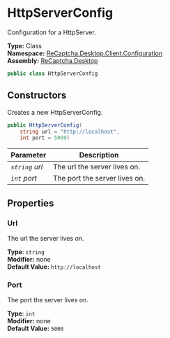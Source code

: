 # HttpServerConfig
Configuration for a HttpServer.

**Type:** Class
<br />
**Namespace:** [ReCaptcha.Desktop.Client.Configuration](/ReCaptcha.Desktop/reference/recaptcha.desktop/configuration/)
<br />
**Assembly:** [ReCaptcha.Desktop](/ReCaptcha.Desktop/reference/recaptcha.desktop/)

```cs
public class HttpServerConfig
```

## Constructors
Creates a new HttpServerConfig.
```cs
public HttpServerConfig(
    string url = "http://localhost",
    int port = 5000)
```
| Parameter                                                                                   | Description                                                 |
|---------------------------------------------------------------------------------------------|-------------------------------------------------------------|
| *`string` url* | The url the server lives on. |
| *`int` port* | The port the server lives on. |

## Properties

### Url
The url the server lives on.

**Type**: `string`
<br />
**Modifier:** none
<br />
**Default Value:** `http://localhost`

### Port
The port the server lives on.

**Type**: `int`
<br />
**Modifier:** none
<br />
**Default Value:** `5000`